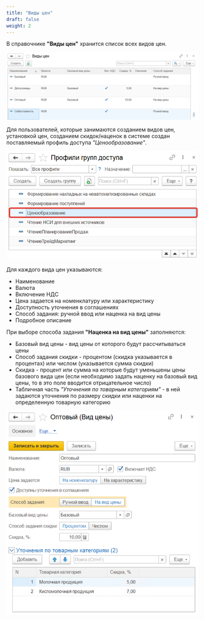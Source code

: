 ```yaml
---
title: "Виды цен"
draft: false
weight: 2
---
```


В справочнике **"Виды цен"** хранится список всех видов цен.

![1](1.png)

Для пользователей, которые занимаются созданием видов цен, установкой цен, созданием скидок/наценок в системе создан поставляемый профиль доступа *"Ценообразование"*.

![2](2.png)

Для каждого вида цен указываются:

- Наименование
- Валюта
- Включение НДС
- Цена задается на номенклатуру или характеристику
- Доступность уточнения в соглашениях
- Способ задания: ручной ввод или наценка на вид цены
- Подробное описание

При выборе способа задания **"Наценка на вид цены"** заполняются:

- Базовый вид цены - вид цены от которого будут рассчитываться цены
- Способ задания скидки - процентом (скидка указывается в процентах) или числом (указывается сумма скидки)
- Скидка - процент или сумма на которые будут уменьшены цены базового вида цен (если необходимо задать наценку на базовый вид цены, то в это поле вводится отрицательное число)
- Табличная часть *"Уточнения по товарным категориям"* - в ней задаются уточнения по размеру скидки или наценки на определенную товарную категорию

![3](3.png)